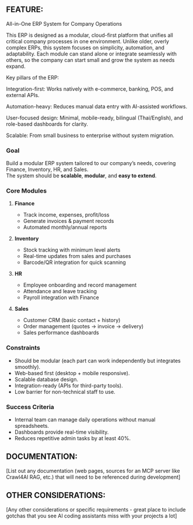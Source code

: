 ## FEATURE:

All-in-One ERP System for Company Operations

This ERP is designed as a modular, cloud-first platform that unifies all critical company processes in one environment. Unlike older, overly complex ERPs, this system focuses on simplicity, automation, and adaptability. Each module can stand alone or integrate seamlessly with others, so the company can start small and grow the system as needs expand.

Key pillars of the ERP:

Integration-first: Works natively with e-commerce, banking, POS, and external APIs.

Automation-heavy: Reduces manual data entry with AI-assisted workflows.

User-focused design: Minimal, mobile-ready, bilingual (Thai/English), and role-based dashboards for clarity.

Scalable: From small business to enterprise without system migration.

### Goal
Build a modular ERP system tailored to our company’s needs, covering Finance, Inventory, HR, and Sales.  
The system should be **scalable**, **modular**, and **easy to extend**.

### Core Modules
1. **Finance**
   - Track income, expenses, profit/loss
   - Generate invoices & payment records
   - Automated monthly/annual reports

2. **Inventory**
   - Stock tracking with minimum level alerts
   - Real-time updates from sales and purchases
   - Barcode/QR integration for quick scanning

3. **HR**
   - Employee onboarding and record management
   - Attendance and leave tracking
   - Payroll integration with Finance

4. **Sales**
   - Customer CRM (basic contact + history)
   - Order management (quotes → invoice → delivery)
   - Sales performance dashboards

### Constraints
- Should be modular (each part can work independently but integrates smoothly).
- Web-based first (desktop + mobile responsive).
- Scalable database design.
- Integration-ready (APIs for third-party tools).
- Low barrier for non-technical staff to use.

### Success Criteria
- Internal team can manage daily operations without manual spreadsheets.
- Dashboards provide real-time visibility.
- Reduces repetitive admin tasks by at least 40%.

## DOCUMENTATION:

[List out any documentation (web pages, sources for an MCP server like Crawl4AI RAG, etc.) that will need to be referenced during development]

## OTHER CONSIDERATIONS:

[Any other considerations or specific requirements - great place to include gotchas that you see AI coding assistants miss with your projects a lot]

